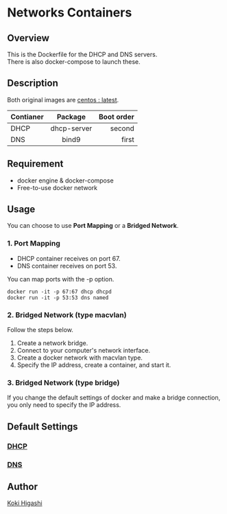 # Networks Containers

## Overview
This is the Dockerfile for the DHCP and DNS servers.   
There is also docker-compose to launch these.

## Description
Both original images are [centos : latest](https://hub.docker.com/_/centos).  

| Contianer | Package | Boot order |
| :--- | :---: | ---: |
| DHCP | dhcp-server | second |
| DNS | bind9 | first |

## Requirement
- docker engine & docker-compose
- Free-to-use docker network

## Usage
You can choose to use **Port Mapping** or a **Bridged Network**.  

### 1. Port Mapping
- DHCP container receives on port 67.
- DNS container receives on port 53.  

You can map ports with the -p option. 

```
docker run -it -p 67:67 dhcp dhcpd
docker run -it -p 53:53 dns named
```

### 2. Bridged Network (type macvlan)
Follow the steps below.  
1. Create a network bridge.
1. Connect to your computer's network interface.
1. Create a docker network with macvlan type.
1. Specify the IP address, create a container, and start it.

### 3. Bridged Network (type bridge)
If you change the default settings of docker and make a bridge connection,  
you only need to specify the IP address.

## Default Settings
### [DHCP](/doc/dhcpd.conf.md)  
### [DNS](/doc/dns.conf.md)

## Author
[Koki Higashi](https://github.com/al17091)
